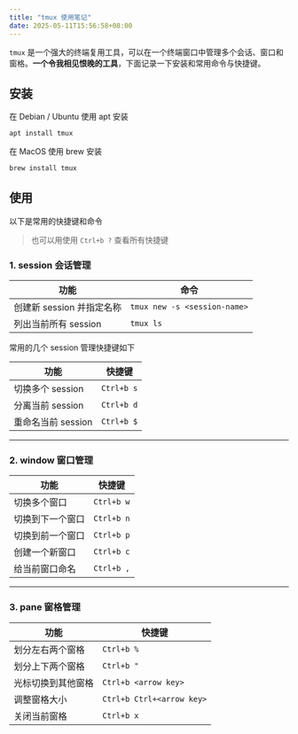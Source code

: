 ```yaml
---
title: "tmux 使用笔记"
date: 2025-05-11T15:56:58+08:00
---
```


`tmux` 是一个强大的终端复用工具，可以在一个终端窗口中管理多个会话、窗口和窗格。**一个令我相见恨晚的工具**，下面记录一下安装和常用命令与快捷键。

## 安装

在 Debian / Ubuntu 使用 apt 安装

```bash
apt install tmux
```

在 MacOS 使用 brew 安装

```bash
brew install tmux
```

## 使用

以下是常用的快捷键和命令

> 也可以用使用 `Ctrl+b ?` 查看所有快捷键

### 1. session 会话管理

| 功能                     | 命令                           |
|--------------------------|-------------------------------|
| 创建新 session 并指定名称 | `tmux new -s <session-name>`  |
| 列出当前所有 session      | `tmux ls`                     |

常用的几个 session 管理快捷键如下

| 功能                     | 快捷键                        |
|--------------------------|-------------------------------|
| 切换多个 session          | `Ctrl+b s`                   |
| 分离当前 session          | `Ctrl+b d`                   |
| 重命名当前 session        | `Ctrl+b $`                   |

---

### 2. window 窗口管理

| 功能                     | 快捷键                        |
|--------------------------|-------------------------------|
| 切换多个窗口             | `Ctrl+b w`                   |
| 切换到下一个窗口         | `Ctrl+b n`                   |
| 切换到前一个窗口         | `Ctrl+b p`                   |
| 创建一个新窗口           | `Ctrl+b c`                   |
| 给当前窗口命名           | `Ctrl+b ,`                   |

---

### 3. pane 窗格管理

| 功能                     | 快捷键                        |
|--------------------------|-------------------------------|
| 划分左右两个窗格         | `Ctrl+b %`                   |
| 划分上下两个窗格         | `Ctrl+b "`                   |
| 光标切换到其他窗格       | `Ctrl+b <arrow key>`         |
| 调整窗格大小             | `Ctrl+b Ctrl+<arrow key>`    |
| 关闭当前窗格             | `Ctrl+b x`                   |

